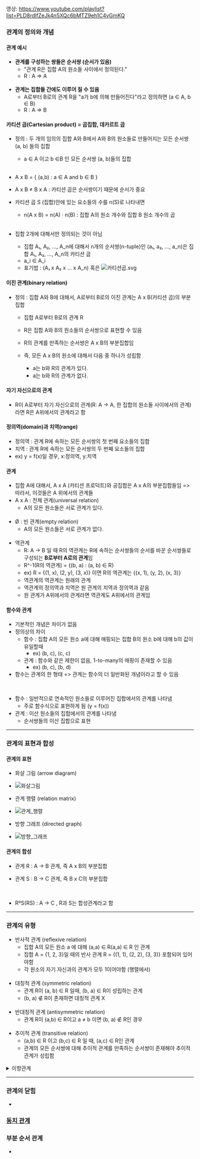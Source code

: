 영상: https://www.youtube.com/playlist?list=PLD8rdlfZeJk4n5XQc6bMTZ9eh1C4vGmKQ

### 관계의 정의와 개념

#### 관계 예시

- **관계를 구성하는 쌍들은 순서쌍 (순서가 있음)**
  - "관계 R은 집합 A의 원소들 사이에서 정의된다."
  - R : A ⇒ A
  <br>
- **관계는 집합들 간에도 이루어 질 수 있음**
  - A로부터 B로의 관계 R을 "a가 b에 의해 만들어진다"라고 정의하면 (a ∈ A, b ∈ B)
  - R : A ⇒ B

#### 카티션 곱(Cartesian product) = 곱집합, 데카르트 곱
- 정의 : 두 개의 임의의 집합 A와 B에서 A와 B의 원소들로 만들어지는 모든 순서쌍 (a, b) 들의 집합
     -  a ∈ A 이고 b ∈B  인 모든 순서쌍 (a, b)들의 집합
     <br>
- A x B = { (a,b) : a ∈ A and b ∈ B }
- A x B ≠ B x A : 카티션 곱은 순서쌍이기 때문에 순서가 중요
  
- 카티션 곱 S (집합)안에 있는 요소들의 수를 n(S)로 나타내면
  - n(A x B) = n(A) · n(B) : 집합 A의 원소 개수와 집합 B 원소 개수의 곱
  <br>
- 집합 2개에 대해서만 정의되는 것이 아님
  - 집합 A₁, A₂, …, A_n에 대해서 n개의 순서쌍(n-tuple)인 (a₁, a₂, …, a_n)은 집합 A₁, A₂, …, A_n의 카티션 곱
  - a_i ∈ A_i
  - 표기법 : (A₁ x A₂ x … x A_n) 혹은 ![카티션곱.svg](/uploads/9f7f0e962c54571dd17d3b60c56e4a02/카티션곱.svg)



#### 이진 관계(binary relation)

- 정의 : 집합 A와 B에 대해서, A로부터 B로의 이진 관계는 A x B(카티션 곱)의 부분집합

  - 집합 A로부터 B로의 관계 R

  - R은 집합 A와 B의 원소들의 순서쌍으로 표현할 수 있음

  - R의 관계를 만족하는 순서쌍은 A x B의 부분집합임
  
  - 즉, 모든 A x B의 원소에 대해서 다음 중 하나가 성립함
    - a는 b와 R의 관계가 있다.
    - a는 b와 R의 관계가 없다.

#### 자기 자신으로의 관계

- R이 A로부터 자기 자신으로의 관계(R: A → A, 한 집합의 원소들 사이에서의 관계)라면 R은 A위에서의 관계라고 함


#### 정의역(domain)과 치역(range)

- 정의역 : 관계 R에 속하는 모든 순서쌍의 첫 번째 요소들의 집합
- 치역 : 관계 R에 속하는 모든 순서쌍의 두 번째 요소들의 집합
- ex) y = f(x)일 경우, x:정의역, y:치역

#### 관계

- 집합 A에 대해서, A x A (카티션 프로덕트)와 공집합은 A x A의 부분집합들임
  => 따라서, 이것들은 A 위에서의 관계들
- A x A : 전체 관계(universal relation)
  - A의 모든 원소들은 서로 관계가 있다.
  <br>
- Ø  : 빈 관계(empty relation)
  - A의 모든 원소들은 서로 관계가 없다.
  <br>
- 역관계
  - R: A → B 일 때 R의 역관계는 R에 속하는 순서쌍들의 순서를 바꾼 순서쌍들로 구성되는 **B로부터 A로의 관계**임
  - R^-1(R의 역관계) = {(b, a) : (a, b) ∈ R}
  - ex) R = {(1, x), (2, y), (3, x)} 이면 R의 역관계는 {(x, 1), (y, 2), (x, 3)}
  - 역관계의 역관계는 원래의 관계
  - 역관계의 정의역과 치역은 원 관계의 치역과 정의역과 같음
  - 원 관계가 A위에서의 관계라면 역관계도 A위에서의 관계임



#### 함수와 관계

- 기본적인 개념은 차이가 없음
- 정의상의 차이
  - 함수 : 집합 A의 모든 원소 a에 대해 매핑되는 집합 B의 원소 b에 대해 b의 값이 유일할때
    - ex) (b, c), (c, c)
  - 관계 : 함수와 같은 제한이 없음, 1-to-many의 매핑이 존재할 수 있음
    - ex) (b, c), (b, d)
- 함수는 관계의 한 형태 => 관계는 함수의 더 일반화된 개념이라고 할 수 있음
<br>

- 함수 : 일반적으로 연속적인 원소들로 이루어진 집합에서의 관계를 나타냄
  - 주로 함수식으로 표현하게 됨 (y = f(x))
- 관계 : 이산 원소들의 집합에서의 관계를 나타냄
  - 순서쌍들의 이산 집합으로 표현

---

### 관계의 표현과 합성

#### 관계의  표현

- 화살 그림 (arrow diagram)
- ![화살그림](/uploads/b4c516d1fc209e12bbd0a37e751d5a02/화살그림.PNG)

- 관계 행렬 (relation matrix)
- ![관계_행렬](/uploads/a8638fd76f9489117e5327a4df63edf0/관계_행렬.PNG)

- 방향 그래프 (directed graph)
- ![방향_그래프](/uploads/7855bc26132b7630a2c9b75476f8d002/방향_그래프.PNG)

#### 관계의 합성

- 관계 R : A → B 관계, 즉 A x B의 부분집합

- 관계 S : B → C 관계, 즉 B x C의 부분집합

  <br>

- RºS(RS) : A → C , R과 S는 합성관계라고 함

---

### 관계의 유형

- 반사적 관계 (reflexive relation)
  - 집합 A의 모든 원소 a 에 대해 (a,a) ∈ R(a,a) ∈ R 인 관계
  - 집합 A = {1, 2, 3}일 때의 반사 관계
    R = {(1, 1), (2, 2), (3, 3)} 포함되어 있어야함
  - 각 원소의 자기 자신과의 관계가 모두 1이어야함 (행렬에서)
  <br>
- 대칭적 관계 (symmetric relation)
  - 관계 R이 (a, b) ∈ R 일때, (b, a) ∈ R이 성립하는 관계
  - (b, a) ∉ R이 존재하면 대칭적 관계 X
  <br>
- 반대칭적 관계 (antisymmetric relation)
  - 관계 R이 (a,b) ∈ R이고 a ≠ b 이면 (b, a) ∉ R인 경우
  <br>
- 추이적 관계 (transitive relation)
  - (a,b) ∈ R 이고 (b,c) ∈ R 일 때, (a,c) ∈ R인 관계
  - 관계의 모든 순서쌍에 대해 추이적 관계를 만족하는 순서쌍이 존재해야 추이적 관계가 성립함

<details>
<summary>이항관계</summary>

- 집합 내의 원소들간의 존재할 수 있는 관계에 대한 개념
- 이항 관계는 n항 관계에서 n이 2인 특수 경우 - 우리가 흔히 생각하는 "a는 b보다 크다"와 같은 개념도의 관계의 하위 개념
- 관계를 이야기할 때 함수를 빼놓을 수 없는데 함수는 관계의 하위 개념이면서 동시에 프로그래밍의 꽃
- 함수의 정의 - 첫 번째 집합의 임의의 한 원소를 두 번째 집합의 오직 한 원소에 대응시키는 대응 관계" 이기 때문
- 특이한 관계 - 반사, 대칭, 반대칭, 비대칭, 추이 관계
- 추이관계 - 데이터 베이스의 관계를 제 3 정규형으로 만들기 위해 추이적 함수 종속성을 제거 해야 한다, 그래프에서 경로 개념에서 추이적 관계를 생각 가능: 정점 a와 b(aRb), b와 c(bRc)가 연결되어 있으면 a에서 c로 가는 경로가 존재한다(aRc)는 식으로 생각할 수 있다.
</details>

---
### 관계의 닫힘
-

### [동치 관계](../이산-수학/이산수학-기초/동치-관계.md)

### 부분 순서 관계
-
